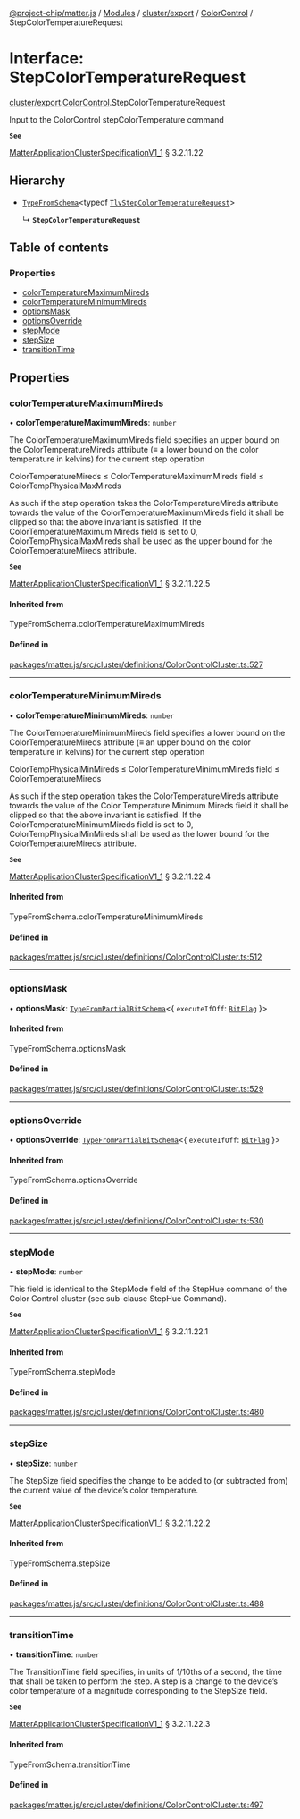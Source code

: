 [@project-chip/matter.js](../README.md) / [Modules](../modules.md) / [cluster/export](../modules/cluster_export.md) / [ColorControl](../modules/cluster_export.ColorControl.md) / StepColorTemperatureRequest

# Interface: StepColorTemperatureRequest

[cluster/export](../modules/cluster_export.md).[ColorControl](../modules/cluster_export.ColorControl.md).StepColorTemperatureRequest

Input to the ColorControl stepColorTemperature command

**`See`**

[MatterApplicationClusterSpecificationV1_1](spec_export.MatterApplicationClusterSpecificationV1_1.md) § 3.2.11.22

## Hierarchy

- [`TypeFromSchema`](../modules/tlv_export.md#typefromschema)\<typeof [`TlvStepColorTemperatureRequest`](../modules/cluster_export.ColorControl.md#tlvstepcolortemperaturerequest)\>

  ↳ **`StepColorTemperatureRequest`**

## Table of contents

### Properties

- [colorTemperatureMaximumMireds](cluster_export.ColorControl.StepColorTemperatureRequest.md#colortemperaturemaximummireds)
- [colorTemperatureMinimumMireds](cluster_export.ColorControl.StepColorTemperatureRequest.md#colortemperatureminimummireds)
- [optionsMask](cluster_export.ColorControl.StepColorTemperatureRequest.md#optionsmask)
- [optionsOverride](cluster_export.ColorControl.StepColorTemperatureRequest.md#optionsoverride)
- [stepMode](cluster_export.ColorControl.StepColorTemperatureRequest.md#stepmode)
- [stepSize](cluster_export.ColorControl.StepColorTemperatureRequest.md#stepsize)
- [transitionTime](cluster_export.ColorControl.StepColorTemperatureRequest.md#transitiontime)

## Properties

### colorTemperatureMaximumMireds

• **colorTemperatureMaximumMireds**: `number`

The ColorTemperatureMaximumMireds field specifies an upper bound on the ColorTemperatureMireds attribute (≡
a lower bound on the color temperature in kelvins) for the current step operation

ColorTemperatureMireds ≤ ColorTemperatureMaximumMireds field ≤ ColorTempPhysicalMaxMireds

As such if the step operation takes the ColorTemperatureMireds attribute towards the value of the
ColorTemperatureMaximumMireds field it shall be clipped so that the above invariant is satisfied. If the
ColorTemperatureMaximum Mireds field is set to 0, ColorTempPhysicalMaxMireds shall be used as the upper
bound for the ColorTemperatureMireds attribute.

**`See`**

[MatterApplicationClusterSpecificationV1_1](spec_export.MatterApplicationClusterSpecificationV1_1.md) § 3.2.11.22.5

#### Inherited from

TypeFromSchema.colorTemperatureMaximumMireds

#### Defined in

[packages/matter.js/src/cluster/definitions/ColorControlCluster.ts:527](https://github.com/project-chip/matter.js/blob/3adaded6/packages/matter.js/src/cluster/definitions/ColorControlCluster.ts#L527)

___

### colorTemperatureMinimumMireds

• **colorTemperatureMinimumMireds**: `number`

The ColorTemperatureMinimumMireds field specifies a lower bound on the ColorTemperatureMireds attribute (≡
an upper bound on the color temperature in kelvins) for the current step operation

ColorTempPhysicalMinMireds ≤ ColorTemperatureMinimumMireds field ≤ ColorTemperatureMireds

As such if the step operation takes the ColorTemperatureMireds attribute towards the value of the Color
Temperature Minimum Mireds field it shall be clipped so that the above invariant is satisfied. If the
ColorTemperatureMinimumMireds field is set to 0, ColorTempPhysicalMinMireds shall be used as the lower bound
for the ColorTemperatureMireds attribute.

**`See`**

[MatterApplicationClusterSpecificationV1_1](spec_export.MatterApplicationClusterSpecificationV1_1.md) § 3.2.11.22.4

#### Inherited from

TypeFromSchema.colorTemperatureMinimumMireds

#### Defined in

[packages/matter.js/src/cluster/definitions/ColorControlCluster.ts:512](https://github.com/project-chip/matter.js/blob/3adaded6/packages/matter.js/src/cluster/definitions/ColorControlCluster.ts#L512)

___

### optionsMask

• **optionsMask**: [`TypeFromPartialBitSchema`](../modules/schema_export.md#typefrompartialbitschema)\<\{ `executeIfOff`: [`BitFlag`](../modules/schema_export.md#bitflag)  }\>

#### Inherited from

TypeFromSchema.optionsMask

#### Defined in

[packages/matter.js/src/cluster/definitions/ColorControlCluster.ts:529](https://github.com/project-chip/matter.js/blob/3adaded6/packages/matter.js/src/cluster/definitions/ColorControlCluster.ts#L529)

___

### optionsOverride

• **optionsOverride**: [`TypeFromPartialBitSchema`](../modules/schema_export.md#typefrompartialbitschema)\<\{ `executeIfOff`: [`BitFlag`](../modules/schema_export.md#bitflag)  }\>

#### Inherited from

TypeFromSchema.optionsOverride

#### Defined in

[packages/matter.js/src/cluster/definitions/ColorControlCluster.ts:530](https://github.com/project-chip/matter.js/blob/3adaded6/packages/matter.js/src/cluster/definitions/ColorControlCluster.ts#L530)

___

### stepMode

• **stepMode**: `number`

This field is identical to the StepMode field of the StepHue command of the Color Control cluster (see
sub-clause StepHue Command).

**`See`**

[MatterApplicationClusterSpecificationV1_1](spec_export.MatterApplicationClusterSpecificationV1_1.md) § 3.2.11.22.1

#### Inherited from

TypeFromSchema.stepMode

#### Defined in

[packages/matter.js/src/cluster/definitions/ColorControlCluster.ts:480](https://github.com/project-chip/matter.js/blob/3adaded6/packages/matter.js/src/cluster/definitions/ColorControlCluster.ts#L480)

___

### stepSize

• **stepSize**: `number`

The StepSize field specifies the change to be added to (or subtracted from) the current value of the
device’s color temperature.

**`See`**

[MatterApplicationClusterSpecificationV1_1](spec_export.MatterApplicationClusterSpecificationV1_1.md) § 3.2.11.22.2

#### Inherited from

TypeFromSchema.stepSize

#### Defined in

[packages/matter.js/src/cluster/definitions/ColorControlCluster.ts:488](https://github.com/project-chip/matter.js/blob/3adaded6/packages/matter.js/src/cluster/definitions/ColorControlCluster.ts#L488)

___

### transitionTime

• **transitionTime**: `number`

The TransitionTime field specifies, in units of 1/10ths of a second, the time that shall be taken to perform
the step. A step is a change to the device’s color temperature of a magnitude corresponding to the StepSize
field.

**`See`**

[MatterApplicationClusterSpecificationV1_1](spec_export.MatterApplicationClusterSpecificationV1_1.md) § 3.2.11.22.3

#### Inherited from

TypeFromSchema.transitionTime

#### Defined in

[packages/matter.js/src/cluster/definitions/ColorControlCluster.ts:497](https://github.com/project-chip/matter.js/blob/3adaded6/packages/matter.js/src/cluster/definitions/ColorControlCluster.ts#L497)
